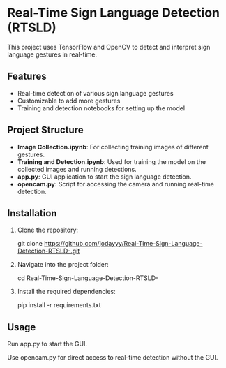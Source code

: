 # Real-Time Sign Language Detection (RTSLD)

This project uses TensorFlow and OpenCV to detect and interpret sign language gestures in real-time.

## Features
- Real-time detection of various sign language gestures
- Customizable to add more gestures
- Training and detection notebooks for setting up the model

## Project Structure
- **Image Collection.ipynb**: For collecting training images of different gestures.
- **Training and Detection.ipynb**: Used for training the model on the collected images and running detections.
- **app.py**: GUI application to start the sign language detection.
- **opencam.py**: Script for accessing the camera and running real-time detection.

## Installation
1. Clone the repository:
	
	git clone https://github.com/jodayyy/Real-Time-Sign-Language-Detection-RTSLD-.git

2. Navigate into the project folder:
	
	cd Real-Time-Sign-Language-Detection-RTSLD-

3. Install the required dependencies:

	pip install -r requirements.txt

## Usage

Run app.py to start the GUI.

Use opencam.py for direct access to real-time detection without the GUI.

